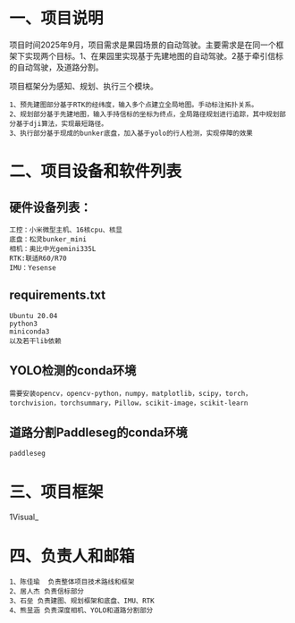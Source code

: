 # 一、项目说明
项目时间2025年9月，项目需求是果园场景的自动驾驶。主要需求是在同一个框架下实现两个目标。1、在果园里实现基于先建地图的自动驾驶。2基于牵引信标的自动驾驶，及道路分割。
 
项目框架分为感知、规划、执行三个模块。  

    1、预先建图部分基于RTK的经纬度，输入多个点建立全局地图。手动标注拓扑关系。  
    2、规划部分基于先建地图，输入手持信标的坐标为终点，全局路径规划进行追踪，其中规划部分基于dji算法，实现最短路径。  
    3、执行部分基于现成的bunker底盘，加入基于yolo的行人检测，实现停障的效果

# 二、项目设备和软件列表
## 硬件设备列表：
    工控：小米微型主机、16核cpu、核显
    底盘：松灵bunker_mini  
    相机：奥比中光gemini335L  
    RTK:联适R60/R70  
    IMU：Yesense
## requirements.txt
    Ubuntu 20.04  
    python3  
    miniconda3
    以及若干lib依赖
## YOLO检测的conda环境
    需要安装opencv，opencv-python，numpy，matplotlib，scipy，torch，torchvision，torchsummary，Pillow，scikit-image，scikit-learn
## 道路分割Paddleseg的conda环境
    paddleseg
# 三、项目框架
1Visual_   
# 四、负责人和邮箱
    1、陈佳瑜  负责整体项目技术路线和框架
    2、居人杰 负责信标部分
    3、石垒 负责建图、规划框架和底盘、IMU、RTK
    4、熊昱涵 负责深度相机、YOLO和道路分割部分
